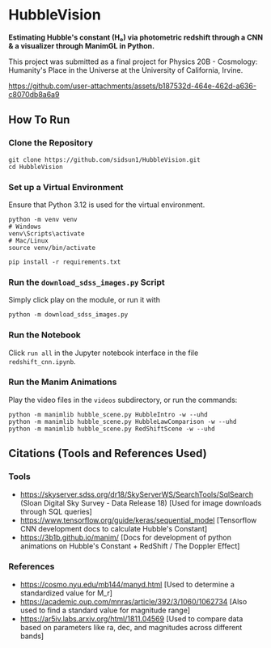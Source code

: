 # HubbleVision
**Estimating Hubble's constant (H₀) via photometric redshift through a CNN & a visualizer through ManimGL in Python.**

This project was submitted as a final project for Physics 20B - Cosmology: Humanity's Place in the Universe at the University of California, Irvine.



https://github.com/user-attachments/assets/b187532d-464e-462d-a636-c8070db8a6a9




## How To Run

### Clone the Repository
```
git clone https://github.com/sidsun1/HubbleVision.git
cd HubbleVision
```

### Set up a Virtual Environment
Ensure that Python 3.12 is used for the virtual environment.

```
python -m venv venv
# Windows
venv\Scripts\activate
# Mac/Linux
source venv/bin/activate

pip install -r requirements.txt
```

### Run the ```download_sdss_images.py``` Script
Simply click play on the module, or run it with 
```
python -m download_sdss_images.py
```

### Run the Notebook
Click `run all` in the Jupyter notebook interface in the file ```redshift_cnn.ipynb```.

### Run the Manim Animations
Play the video files in the `videos` subdirectory, or run the commands:

```
python -m manimlib hubble_scene.py HubbleIntro -w --uhd
python -m manimlib hubble_scene.py HubbleLawComparison -w --uhd
python -m manimlib hubble_scene.py RedShiftScene -w --uhd
```

## Citations (Tools and References Used)
### Tools
- https://skyserver.sdss.org/dr18/SkyServerWS/SearchTools/SqlSearch (Sloan Digital Sky Survey - Data Release 18) [Used for image downloads through SQL queries]
- https://www.tensorflow.org/guide/keras/sequential_model [Tensorflow CNN development docs to calculate Hubble's Constant]
- https://3b1b.github.io/manim/ [Docs for development of python animations on Hubble's Constant + RedShift / The Doppler Effect]
### References
- https://cosmo.nyu.edu/mb144/manyd.html [Used to determine a standardized value for M_r]
- https://academic.oup.com/mnras/article/392/3/1060/1062734 [Also used to find a standard value for magnitude range]
- https://ar5iv.labs.arxiv.org/html/1811.04569 [Used to compare data based on parameters like ra, dec, and magnitudes across different bands]
